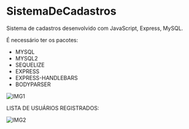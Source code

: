 # SistemaDeCadastros
Sistema de cadastros desenvolvido com JavaScript, Express, MySQL.

É necessário ter os pacotes:
- MYSQL
- MYSQL2
- SEQUELIZE
- EXPRESS
- EXPRESS-HANDLEBARS
- BODYPARSER

![IMG1](https://github.com/danielcassiano/SignUpSystem/blob/master/loginsenha2.JPG)

LISTA DE USUÁRIOS REGISTRADOS:

![IMG2](https://github.com/danielcassiano/SignUpSystem/blob/master/cadastros.JPG)
